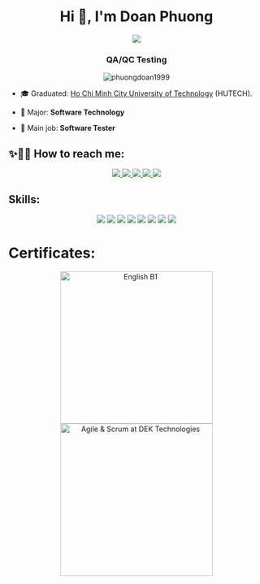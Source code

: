 <h1 align="center">Hi 👋, I'm Doan Phuong</h1>
<p align="center"><img src="https://img.icons8.com/color/48/000000/vietnam-circular.png"/></p>
<h3 align="center">QA/QC Testing </h3>
<p align="center"> <img src="https://komarev.com/ghpvc/?username=phuongdoan1999" alt="phuongdoan1999" /> 

- 🎓 Graduated: [Ho Chi Minh City University of Technology](https://www.hutech.edu.vn/) (HUTECH).

- 💼 Major: **Software Technology**

- 👔 Main job: **Software Tester**


## ✨🎊🎉 How to reach me:

<p align="center">
  <a href="linkedin.com/in/doan-phuong-644255236" target="_blank">
    <img src="https://img.icons8.com/fluent/48/000000/linkedin.png"/>
  </a>
  <a href="https://www.facebook.com/phuongdoan1999/" alt="Facebook">
    <img src="https://img.icons8.com/fluent/48/000000/facebook-new.png" target="_blank" />
  </a> 
  <a href="https://github.com/PhuongDoan1999" alt="Github">
    <img src="https://img.icons8.com/fluent/48/000000/github.png"/>
  </a> 
  <a href="https://www.youtube.com/channel/UCty8snZBCyooiMLZ6xomm2g" alt="Youtube channel" target="_blank" >
    <img src="https://img.icons8.com/fluent/48/000000/youtube-play.png"/>
  </a>
  <a href="mailto:doanphuong151105@gmail.com" alt="Email">
    <img src="https://img.icons8.com/fluent/48/000000/mailing.png"/>
  </a>
</p>

## Skills:
<p align="center">
  <img src="https://img.icons8.com/ios-filled/50/000000/selenium-test-automation.png"/>
  <img src="https://img.icons8.com/dusk/50/000000/postman-api.png"/>  
  <img src="https://img.icons8.com/ios-filled/50/000000/github.png"/>
  <img src="https://img.icons8.com/ios-filled/50/000000/java-eclipse.png"/>
  <img src="https://img.icons8.com/color/48/000000/visual-studio-code-2019.png"/>
  <img src="https://img.icons8.com/color/48/000000/visual-studio-2019.png"/>
  <img src="https://img.icons8.com/color/48/000000/jira.png"/>
  <img src="https://img.icons8.com/color/48/000000/trello.png"/>

</p>

# Certificates:

<p align="center">
  <a href="https://www.hutech.edu.vn/ttnn">
    <img src="https://lh3.googleusercontent.com/1k84iwdNCONPe_MIXvwU_8ZsO_9L2vAdhAZGn4aBmDophi1UaD0WeF0LQnng6js89Y1CvTUYoNlGGKdr0rciWdSuUnOPKUyaKcxKM0U77LYJW8lSrNMugFrsjaAvjPvTdM1vhdymDm4V6EkKMUQqJFZ4kTkQc625IVANFtsHvPYJ_Da7en6_Wvzrg5aOJGLtd7OsEU1XGUhLCQn8u7IsVFvYrY0KfppMtFTafj_YxA0e3O37H2KyWysluzhq3O2nQz_0g9zsKZjOl8XYoYlGAOvtzzTajnk8CJFNCtx1vjTeCCshWaUxcga5k7vZj-cMH4C36fx3P1ilWDmm4hTKPdZgvcLgUixgo3NbQG91v0yROyTZZcidYNbBSTMHrG_s6GqNPDeTkRqNFn-jJTiztfbTywrkLdl6_JZ-QXuyNeXLLSqWw5lIoYckNHaH28Ogmqe1-EQZUJfsath5rVTBA_lSrF-LXJ2fE0J7R1myCrwNoApgjqHMYs-K--EGMSy956j9rhypgALhLnYr-9xZyKXkTDK-s75DGwD4lxDEnwaVSE3ne5Ba-Pgbw1cEJ5SVvon5y7CeQ4Vma_uOToVrH2oZoMZQcDGXJqxAawNJpTi9Yxyffq3wTWAS4eiJ9GpN92tZELP7tPEbLLDQ87NzGNojIxTwHWZblp3g4gGacBbIxTi75XWNDdLle7wt5LBrmZVSOkBZnXnKbCynvG68Wh4UFoLq_r61Ve5BEtABTW9hsuHrW-1UxJ8Px_olcG3jSkgQaFbKP-8DDOve1Mhm77pcJkuaRJb_sjarfEnt6F7jQuVfAxTS9K-nM5oMwYTq-ggQFTeoKBuo_0DacE1eVzS7vba4wc6Vi755z05QY31md4Eo74UKy20eGTYwsSiNK1lqRb5djFkeMiLe-AfJF7iSrJo1bUKnYF_pyMnac4qdlAri2_f2ZKoDVywLngz03zesL8PJxcqcK-Ep_QXlxRVEzBc0f0t99m-H4PPVKZSGxh7XuGXh8w=w727-h969-no?authuser=1" title="English B1" width ="300px" />
  </a>
  <a href="https://www.hutech.edu.vn/english/news/hutech-news/14603292-more-than-100-it-students-complete-the-agile-scrum-course-with-dek-technologies">
    <img src="https://lh3.googleusercontent.com/Nah93an-Q_Va9ZN2a1_dr3uDtGHSUHe5Srof8RW2rUzMeRo8w9Rk3u7J6dqBJAHZaf3S1y2xTPr0lL0VuQdI-QbDsuj26DaVJmaXXYGaNzMcur4PJg5PYIFD5bph2UgnaU4oTfe-TUbxo82nKSH6L1yomc4wPWkSsixyHSR70nyJhuF24a8P3nJGZkb7AQmYJTKjb8kIVA72huy-7lb7G430ZAfCLTaudxILztYGJ5l9ETPw1covp9OUBKCDkW9_y9b5q8QRSUpTKo_SpdD9gpGbPR3I5KP80jLwHvw9RlJCuWiHEiD9pApD1QZ5J3tU1eShX9fcUc2MBnKVijssae-vT8-MbgB7-jHxgPuau9fHym2aEbpd08eXo2DwJ5wfycTsYnqoRFtxGrayNXdHDiyIj_E562ycdGG6u45nn112EssSqVnP5o6D7Y6ldObl0F11qiJaMwlmSvn71kCA72ZwpcwANrMb-GxJoYmnp1OAue7w0uWxJnTpdEx29Ip-zkg8VadzBnLHDdXjfM0VJXFxE62g-CTr_q9PROyDNDleCzgmvLzKu6XMcPErIJo1RE12qcjCTDtmkaeQD1gss6qptbum70BRpobRMbbRDR7eu4YDCJWEH1_ixcfxz12HMo5mqJs9A4KR_A7kHbgZBNDF_xjIH3jMvqLHY4WMIbpc1lochRJ2GbYnR4EiEUo47SIUvUhS3h6iacTxL0GQjExclm2vJNQ_PZAzyFDKA_tUJq1K0Zd-lBf_cp43jvV30Yzc63gjjhd90VhMLX-jZyjJ-jjf0KH2KHHwMo8TgrU3KofMNKMXUV5j9UyZDqDi7qB9Rs8BtoeZvv19EADYJw5h6EYjjIJ7tfoyuitjOXDBTi3SSf50KX3IJp9Jzh7bfGT33Rs7nWJxKETMXR7ZWHj0JRKqEtudcFilCqgsW8g89na6seRP2oxrFAW4D_BVCnsT1fcODtKE0pfi2Z4ldORSfXPsT36IMeoCk5DFELTrM0YjDw7Ulw=w727-h969-no?authuser=1" title="Agile & Scrum at DEK Technologies" width ="300px" />
  </a>
</p>

